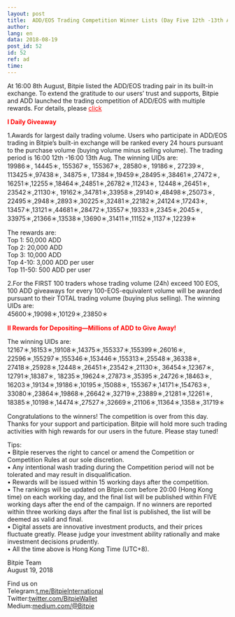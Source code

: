 ```yaml
---
layout: post
title:  ADD/EOS Trading Competition Winner Lists (Day Five 12th -13th Aug.)
author: 
lang: en
data: 2018-08-19
post_id: 52
id: 52
ref: ad
time: 
---
```


At 16:00 8th August, Bitpie listed the ADD/EOS trading pair in its built-in exchange. To extend the gratitude to our users’ trust and supports, Bitpie and ADD launched the trading competition of ADD/EOS with multiple rewards. For details, please <a href=" https://bitpie.com/2018-08-06/addeos-trading-competition-note-en
" target="_blank" style="color:red">click</a>

<strong style="color:red">I Daily Giveaway</strong>

1.Awards for largest daily trading volume. Users who participate in ADD/EOS trading in Bitpie’s built-in exchange will be ranked every 24 hours pursuant to the purchase volume (buying volume minus selling volume). The trading period is 16:00 12th -16:00 13th Aug.
The winning UIDs are:<br/>
19986＊, 14445＊, 155367＊, 155367＊, 28580＊, 19186＊, 27239＊,<br/>
113425＊,97438＊, 34875＊, 17384＊,19459＊,28495＊,38461＊,27472＊,<br/>
16251＊,12255＊,18464＊,24851＊,26782＊,11243＊, 12448＊,26451＊,<br/>
23542＊,21130＊, 19162＊,34781＊,33958＊,29140＊,48498＊,25073＊,<br/>
22495＊,2948＊,2893＊,30225＊,32481＊,22182＊,24124＊,17243＊,<br/>
13457＊,13121＊,44681＊,28472＊,13557＊,19333＊,2345＊,2045＊,<br/>
33975＊,21366＊,13538＊,13690＊,31411＊,11152＊,1137＊,12239＊ <br/>



The rewards are:<br/>
Top 1: 50,000 ADD<br/>
Top 2: 20,000 ADD<br/>
Top 3: 10,000 ADD<br/>
Top 4-10: 3,000 ADD per user<br/>
Top 11-50: 500 ADD per user<br/>


2.For the FIRST 100 traders whose trading volume (24h) exceed 100 EOS, 100 ADD giveaways for every 100-EOS-equivalent volume will be awarded pursuant to their TOTAL trading volume (buying plus selling).
The winning UIDs are:<br>
45600＊,19098＊,10129＊,23850＊


<strong style="color:red">II Rewards for Depositing—Millions of ADD to Give Away!</strong>

The winning UIDs are:<br/>
12167＊,16153＊,19108＊,14375＊,155337＊,155399＊,26016＊,<br/>
22596＊,155297＊,155346＊,153446＊,155313＊,25548＊,36338＊,<br/>
27418＊,25928＊,12448＊,26451＊,23542＊,21130＊, 36454＊,12367＊,<br/>
12791＊,18387＊, 18235＊,19624＊,27873＊,35395＊,24726＊,18463＊,<br/>
16203＊,19134＊,19186＊,10195＊,15088＊, 155367＊,14171＊,154763＊,<br/>
33080＊,23864＊,19868＊,26642＊,32719＊,23889＊,21281＊,12261＊,<br/>
18385＊,10198＊,14474＊,27527＊,32669＊,21106＊,11364＊,1358＊,31719＊<br/>


Congratulations to the winners! The competition is over from this day. Thanks for your support and participation. Bitpie will hold more such trading activities with high rewards for our users in the future. Please stay tuned!
<br/>


Tips:<br/>
• Bitpie reserves the right to cancel or amend the Competition or Competition Rules at our sole discretion.<br/>
• Any intentional wash trading during the Competition period will not be tolerated and may result in disqualification.<br/>
• Rewards will be issued within 15 working days after the competition.<br/>
• The rankings will be updated on Bitpie.com before 20:00 (Hong Kong time) on each working day, and the final list will be published within FIVE working days after the end of the campaign. If no winners are reported within three working days after the final list is published, the list will be deemed as valid and final.<br/>
• Digital assets are innovative investment products, and their prices fluctuate greatly. Please judge your investment ability rationally and make investment decisions prudently.<br/>
• All the time above is Hong Kong Time (UTC+8).<br/>



Bitpie Team<br/>
August 19, 2018

Find us on<br/>
Telegram:<a href="https://t.me/BitpieInternational" target="_blank">t.me/BitpieInternational</a><br/>
Twitter:<a href="https://twitter.com/BitpieWallet" target="_blank">twitter.com/BitpieWallet</a><br/>
Medium:<a href="https://medium.com/@Bitpie" target="_blank">medium.com/@Bitpie</a>

